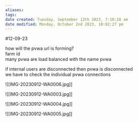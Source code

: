 ```yaml
---
aliases: 
tags: 
date created: Tuesday, September 12th 2023, 7:10:28 am
date modified: Monday, October 2nd 2023, 10:02:27 pm
---
```

#12-09-23 

how will the pvwa url is forming?  
farm id  
many pvwa are load balanced with the name pvwa

if internal users are disconnected then pvwa is disconnected  
we have to check the individual pvwa connections


![[IMG-20230912-WA0006.jpg]]

![[IMG-20230912-WA0003.jpg]]

![[IMG-20230912-WA0004.jpg]]

![[IMG-20230912-WA0005.jpg]]